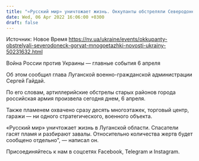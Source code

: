 ```yaml
---
title: "«Русский мир» уничтожает жизнь. Оккупанты обстреляли Северодонецк, горят десять многоэтажек — ОГА"
date: Wed, 06 Apr 2022 16:06:00 +0300
draft: false
---
```

Источник: Новое Время https://nv.ua/ukraine/events/okkupanty-obstrelyali-severodoneck-goryat-mnogoetazhki-novosti-ukrainy-50231632.html


Война России против Украины — главные события 6 апреля

Об этом сообщил глава Луганской военно-гражданской администрации Сергей Гайдай.

По его словам, артиллерийские обстрелы старых районов города российская армия произвела сегодня днем, 6 апреля.

Также пламенем охвачено сразу десять многоэтажек, торговый центр, гаражи — ни одного стратегического, военного объекта.

«Русский мир» уничтожает жизнь в Луганской области. Спасатели гасят пламя и разбирают завалы. Относительно количества жертв будет сообщено отдельно", — написал он.

Присоединяйтесь к нам в соцсетях Facebook, Telegram и Instagram.
